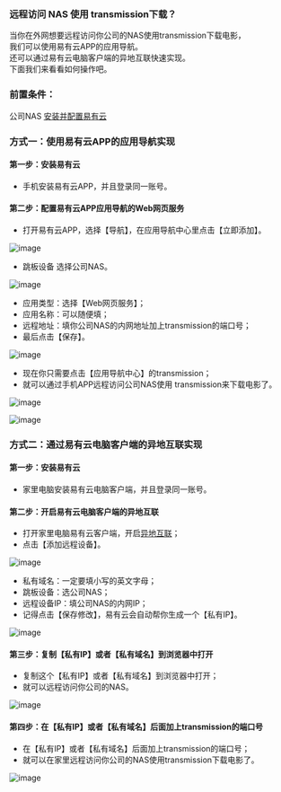 ### 远程访问 NAS 使用 transmission下载？
当你在外网想要远程访问你公司的NAS使用transmission下载电影，  
我们可以使用易有云APP的应用导航。  
还可以通过易有云电脑客户端的异地互联快速实现。  
下面我们来看看如何操作吧。  

### 前置条件：
公司NAS [安装并配置易有云](/zh/guide/linkease/install/device/koolcenter_merlin.md)

### 方式一：使用易有云APP的应用导航实现
#### 第一步：安装易有云
- 手机安装易有云APP，并且登录同一账号。

#### 第二步：配置易有云APP应用导航的Web网页服务
- 打开易有云APP，选择【导航】，在应用导航中心里点击【立即添加】。

![image](./image/transmission/1.jpg)

- 跳板设备 选择公司NAS。

![image](./image/transmission/2.jpg)

- 应用类型：选择【Web网页服务】；
- 应用名称：可以随便填；
- 远程地址：填你公司NAS的内网地址加上transmission的端口号；
- 最后点击【保存】。

![image](./image/transmission/3.jpg)

- 现在你只需要点击【应用导航中心】的transmission；
- 就可以通过手机APP远程访问公司NAS使用 transmission来下载电影了。

![image](./image/transmission/4.jpg)

![image](./image/transmission/5.jpg)

### 方式二：通过易有云电脑客户端的异地互联实现
#### 第一步：安装易有云
- 家里电脑安装易有云电脑客户端，并且登录同一账号。

#### 第二步：开启易有云电脑客户端的异地互联
- 打开家里电脑易有云客户端，开启[异地互联](/zh/guide/linkease/function/remote_connects.md)；
- 点击【添加远程设备】。

![image](./image/transmission/24.jpg)

- 私有域名：一定要填小写的英文字母；
- 跳板设备：选公司NAS；
- 远程设备IP：填公司NAS的内网IP；
- 记得点击【保存修改】，易有云会自动帮你生成一个【私有IP】。

![image](./image/transmission/9.jpg)

#### 第三步：复制【私有IP】或者【私有域名】到浏览器中打开
- 复制这个【私有IP】或者【私有域名】到浏览器中打开；
- 就可以远程访问你公司的NAS。

![image](./image/transmission/11.jpg)

#### 第四步：在【私有IP】或者【私有域名】后面加上transmission的端口号
- 在【私有IP】或者【私有域名】后面加上transmission的端口号；
- 就可以在家里远程访问你公司的NAS使用transmission下载电影了。

![image](./image/transmission/10.jpg)